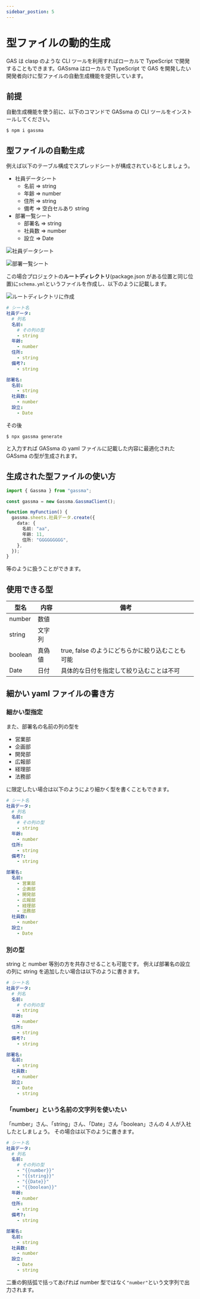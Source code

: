 ```yaml
---
sidebar_postion: 5
---
```


# 型ファイルの動的生成

GAS は clasp のような CLI ツールを利用すればローカルで TypeScript で開発することもできます。GASsma はローカルで TypeScript で GAS を開発したい開発者向けに型ファイルの自動生成機能を提供しています。

## 前提

自動生成機能を使う前に、以下のコマンドで GASsma の CLI ツールをインストールしてください。

```
$ npm i gassma
```

## 型ファイルの自動生成

例えば以下のテーブル構成でスプレッドシートが構成されているとしましょう。

- 社員データシート
  - 名前 => string
  - 年齢 => number
  - 住所 => string
  - 備考 => 空白セルあり string
- 部署一覧シート
  - 部署名 => string
  - 社員数 => number
  - 設立 => Date

![社員データシート](./img/employee.png)

![部署一覧シート](./img/department.png)

この場合プロジェクトの**ルートディレクトリ**(package.json がある位置と同じ位置)に`schema.yml`というファイルを作成し、以下のように記載します。

![ルートディレクトリに作成](./img/root.png)

```yaml
# シート名
社員データ:
  # 列名
  名前:
    # その列の型
    - string
  年齢:
    - number
  住所:
    - string
  備考?:
    - string

部署名:
  名前:
    - string
  社員数:
    - number
  設立:
    - Date
```

その後

```
$ npx gassma generate
```

と入力すれば GASsma の yaml ファイルに記載した内容に最適化された GASsma の型が生成されます。

## 生成された型ファイルの使い方

```ts
import { Gassma } from "gassma";

const gassma = new Gassma.GassmaClient();

function myFunction() {
  gassma.sheets.社員データ.create({
    data: {
      名前: "aa",
      年齢: 11,
      住所: "GGGGGGGGG",
    },
  });
}
```

等のように扱うことができます。

## 使用できる型

| 型名    | 内容   | 備考                                             |
| ------- | ------ | ------------------------------------------------ |
| number  | 数値   |                                                  |
| string  | 文字列 |                                                  |
| boolean | 真偽値 | true, false のようにどちらかに絞り込むことも可能 |
| Date    | 日付   | 具体的な日付を指定して絞り込むことは不可         |

## 細かい yaml ファイルの書き方

### 細かい型指定

また、部署名の名前の列の型を

- 営業部
- 企画部
- 開発部
- 広報部
- 経理部
- 法務部

に限定したい場合は以下のようにより細かく型を書くこともできます。

```yaml
# シート名
社員データ:
  # 列名
  名前:
    # その列の型
    - string
  年齢:
    - number
  住所:
    - string
  備考?:
    - string

部署名:
  名前:
    - 営業部
    - 企画部
    - 開発部
    - 広報部
    - 経理部
    - 法務部
  社員数:
    - number
  設立:
    - Date
```

### 別の型

string と number 等別の方を共存させることも可能です。
例えば部署名の設立の列に string を追加したい場合は以下のように書きます。

```yaml
# シート名
社員データ:
  # 列名
  名前:
    # その列の型
    - string
  年齢:
    - number
  住所:
    - string
  備考?:
    - string

部署名:
  名前:
    - string
  社員数:
    - number
  設立:
    - Date
    - string
```

### 「number」という名前の文字列を使いたい

「number」さん、「string」さん、「Date」さん「boolean」さんの 4 人が入社したとしましょう。
その場合は以下のように書きます。

```yaml
# シート名
社員データ:
  # 列名
  名前:
    # その列の型
    - "{{number}}"
    - "{{string}}"
    - "{{Date}}"
    - "{{boolean}}"
  年齢:
    - number
  住所:
    - string
  備考?:
    - string

部署名:
  名前:
    - string
  社員数:
    - number
  設立:
    - Date
    - string
```

二重の鉤括弧で括ってあげれば number 型ではなく`"number"`という文字列で出力されます。
